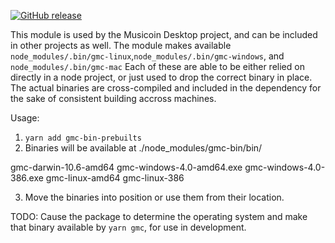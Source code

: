 
[![GitHub release](https://img.shields.io/github/release/etaletai13/gmc.svg?style=for-the-badge)](https://github.com/etaletai13/gmc/releases/tag/v1.5.1)

This module is used by the Musicoin Desktop project, and can be included in other projects as well. The module makes available `node_modules/.bin/gmc-linux`,`node_modules/.bin/gmc-windows`, and `node_modules/.bin/gmc-mac` Each of these are able to be either relied on directly in a node project, or just used to drop the correct binary in place. The actual binaries are cross-compiled and included in the dependency for the sake of consistent building accross machines.

Usage:

1. `yarn add gmc-bin-prebuilts`
2. Binaries will be available at ./node_modules/gmc-bin/bin/

gmc-darwin-10.6-amd64
gmc-windows-4.0-amd64.exe
gmc-windows-4.0-386.exe
gmc-linux-amd64
gmc-linux-386

3. Move the binaries into position or use them from their location.

TODO: Cause the package to determine the operating system and make that binary available by `yarn gmc`, for use in development.

